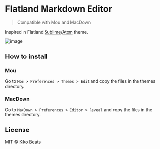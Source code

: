 # Flatland Markdown Editor

> Compatible with Mou and MacDown

Inspired in Flatland [Sublime](https://github.com/thinkpixellab/flatland)/[Atom](https://github.com/michaelhelmick/flatland-dark-ui) theme.

![image](http://i.imgur.com/NUPZb4s.png)

## How to install

### Mou

Go to `Mou > Preferences > Themes > Edit` and copy the files in the themes directory.

### MacDown

Go to `MacDown > Preferences > Editor > Reveal` and copy the files in the themes directory.

## License

MIT © [Kiko Beats](http://kikobeats.com)